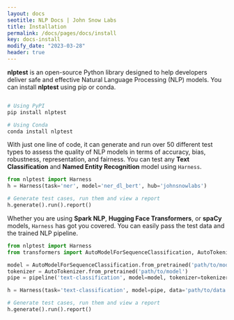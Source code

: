 ```yaml
---
layout: docs
seotitle: NLP Docs | John Snow Labs
title: Installation
permalink: /docs/pages/docs/install
key: docs-install
modify_date: "2023-03-28"
header: true
---
```


<div class="main-docs" markdown="1"><div class="h3-box" markdown="1">

**nlptest** is an open-source Python library designed to help developers deliver safe and effective Natural Language Processing (NLP) models.
You can install **nlptest** using pip or conda.

```python 

# Using PyPI
pip install nlptest

# Using Conda
conda install nlptest
```

With just one line of code, it can generate and run over 50 different test types to assess the quality of NLP models in terms of accuracy, bias, robustness, representation, and fairness.
You can test any **Text Classification** and **Named Entity Recognition** model using ``Harness``.

```python
from nlptest import Harness
h = Harness(task='ner', model='ner_dl_bert', hub='johnsnowlabs')

# Generate test cases, run them and view a report
h.generate().run().report()
```

Whether you are using **Spark NLP**, **Hugging Face Transformers**, or **spaCy** models, ``Harness`` has got you covered.
You can easily pass the test data and the trained NLP pipeline.
```python
from nlptest import Harness
from transformers import AutoModelForSequenceClassification, AutoTokenizer, pipeline

model = AutoModelForSequenceClassification.from_pretrained('path/to/model')
tokenizer = AutoTokenizer.from_pretrained('path/to/model')
pipe = pipeline('text-classification', model=model, tokenizer=tokenizer)

h = Harness(task='text-classification', model=pipe, data='path/to/data.csv')

# Generate test cases, run them and view a report
h.generate().run().report()
```

</div></div>